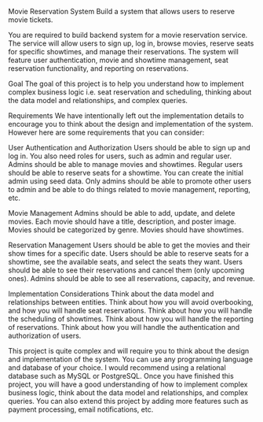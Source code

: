 Movie Reservation System
Build a system that allows users to reserve movie tickets.

You are required to build backend system for a movie reservation service. The service will allow users to sign up, log in, browse movies, reserve seats for specific showtimes, and manage their reservations. The system will feature user authentication, movie and showtime management, seat reservation functionality, and reporting on reservations.

Goal
The goal of this project is to help you understand how to implement complex business logic i.e. seat reservation and scheduling, thinking about the data model and relationships, and complex queries.

Requirements
We have intentionally left out the implementation details to encourage you to think about the design and implementation of the system. However here are some requirements that you can consider:

User Authentication and Authorization
Users should be able to sign up and log in.
You also need roles for users, such as admin and regular user. Admins should be able to manage movies and showtimes.
Regular users should be able to reserve seats for a showtime.
You can create the initial admin using seed data. Only admins should be able to promote other users to admin and be able to do things related to movie management, reporting, etc.

Movie Management
Admins should be able to add, update, and delete movies.
Each movie should have a title, description, and poster image.
Movies should be categorized by genre.
Movies should have showtimes.

Reservation Management
Users should be able to get the movies and their show times for a specific date.
Users should be able to reserve seats for a showtime, see the available seats, and select the seats they want.
Users should be able to see their reservations and cancel them (only upcoming ones).
Admins should be able to see all reservations, capacity, and revenue.

Implementation Considerations
Think about the data model and relationships between entities.
Think about how you will avoid overbooking, and how you will handle seat reservations.
Think about how you will handle the scheduling of showtimes.
Think about how you will handle the reporting of reservations.
Think about how you will handle the authentication and authorization of users.

This project is quite complex and will require you to think about the design and implementation of the system. You can use any programming language and database of your choice. I would recommend using a relational database such as MySQL or PostgreSQL. Once you have finished this project, you will have a good understanding of how to implement complex business logic, think about the data model and relationships, and complex queries. You can also extend this project by adding more features such as payment processing, email notifications, etc.